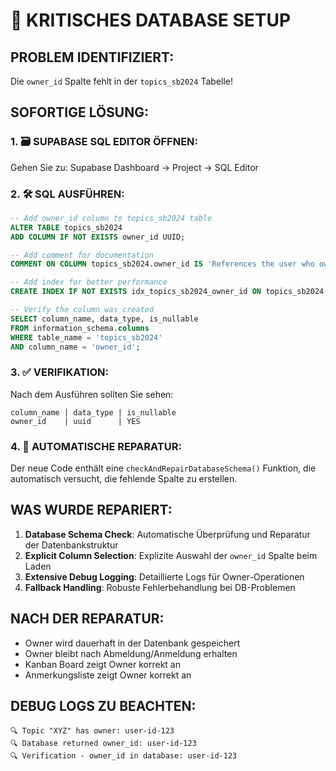 # 🚨 KRITISCHES DATABASE SETUP

## PROBLEM IDENTIFIZIERT:
Die `owner_id` Spalte fehlt in der `topics_sb2024` Tabelle!

## SOFORTIGE LÖSUNG:

### 1. 🗃️ SUPABASE SQL EDITOR ÖFFNEN:
Gehen Sie zu: Supabase Dashboard → Project → SQL Editor

### 2. 🛠️ SQL AUSFÜHREN:
```sql
-- Add owner_id column to topics_sb2024 table
ALTER TABLE topics_sb2024 
ADD COLUMN IF NOT EXISTS owner_id UUID;

-- Add comment for documentation
COMMENT ON COLUMN topics_sb2024.owner_id IS 'References the user who owns this topic';

-- Add index for better performance
CREATE INDEX IF NOT EXISTS idx_topics_sb2024_owner_id ON topics_sb2024(owner_id);

-- Verify the column was created
SELECT column_name, data_type, is_nullable 
FROM information_schema.columns 
WHERE table_name = 'topics_sb2024' 
AND column_name = 'owner_id';
```

### 3. ✅ VERIFIKATION:
Nach dem Ausführen sollten Sie sehen:
```
column_name | data_type | is_nullable
owner_id    | uuid      | YES
```

### 4. 🔧 AUTOMATISCHE REPARATUR:
Der neue Code enthält eine `checkAndRepairDatabaseSchema()` Funktion, die automatisch versucht, die fehlende Spalte zu erstellen.

## WAS WURDE REPARIERT:

1. **Database Schema Check**: Automatische Überprüfung und Reparatur der Datenbankstruktur
2. **Explicit Column Selection**: Explizite Auswahl der `owner_id` Spalte beim Laden
3. **Extensive Debug Logging**: Detaillierte Logs für Owner-Operationen
4. **Fallback Handling**: Robuste Fehlerbehandlung bei DB-Problemen

## NACH DER REPARATUR:
- Owner wird dauerhaft in der Datenbank gespeichert
- Owner bleibt nach Abmeldung/Anmeldung erhalten
- Kanban Board zeigt Owner korrekt an
- Anmerkungsliste zeigt Owner korrekt an

## DEBUG LOGS ZU BEACHTEN:
```
🔍 Topic "XYZ" has owner: user-id-123
🔍 Database returned owner_id: user-id-123
🔍 Verification - owner_id in database: user-id-123
```